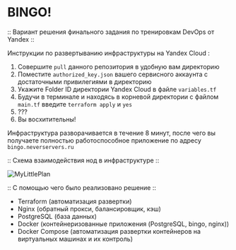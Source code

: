 # BINGO!

:: Вариант решения финального задания по тренировкам DevOps от Yandex ::

Инструкции по развертыванию инфраструктуры на Yandex Cloud :
1. Совершите `pull` данного репозитория в удобную вам директорию
2. Поместите `authorized_key.json` вашего сервисного аккаунта с достаточными привилегиями в директорию
3. Укажите Folder ID директории Yandex Cloud в файле `variables.tf`
4. Будучи в терминале и находясь в корневой директории с файлом `main.tf` введите `terraform apply` и `yes`
5. ???
6. Вы восхитительны!

Инфраструктура разворачивается в течение 8 минут, после чего вы получаете полностью работоспособное приложение по адресу `bingo.neverservers.ru`

:: Схема взаимодействия нод в инфраструктуре ::

![MyLittlePlan](https://github.com/detree05/my-little-project/assets/125824800/adf4329a-8195-4557-bbde-1e8cab55082f)

:: С помощью чего было реализовано решение ::

- Terraform (автоматизация развертки)
- Nginx (обратный прокси, балансировщик, кэш)
- PostgreSQL (база данных)
- Docker (контейнеризованные приложения (PostgreSQL, bingo, nginx))
- Docker Compose (автоматизация развертки контейнеров на виртуальных машинах и их контроль)
